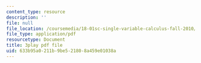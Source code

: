 ```yaml
---
content_type: resource
description: ''
file: null
file_location: /coursemedia/18-01sc-single-variable-calculus-fall-2010/633b95a0211b9be521808a459e01038a_BSAA0akmPEU.pdf
file_type: application/pdf
resourcetype: Document
title: 3play pdf file
uid: 633b95a0-211b-9be5-2180-8a459e01038a
---
```

